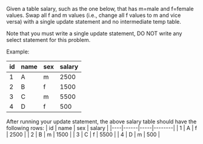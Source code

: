 Given a table salary, such as the one below, that has m=male and f=female values. Swap all f and m values (i.e., change all f values to m and vice versa) with a single update statement and no intermediate temp table.

Note that you must write a single update statement, DO NOT write any select statement for this problem.

Example:

| id  | name | sex | salary |
| --- | ---- | --- | ------ |
| 1   | A    | m   | 2500   |
| 2   | B    | f   | 1500   |
| 3   | C    | m   | 5500   |
| 4   | D    | f   | 500    |

After running your update statement, the above salary table should have the following rows:
| id | name | sex | salary |
|----|------|-----|--------|
| 1 | A | f | 2500 |
| 2 | B | m | 1500 |
| 3 | C | f | 5500 |
| 4 | D | m | 500 |
